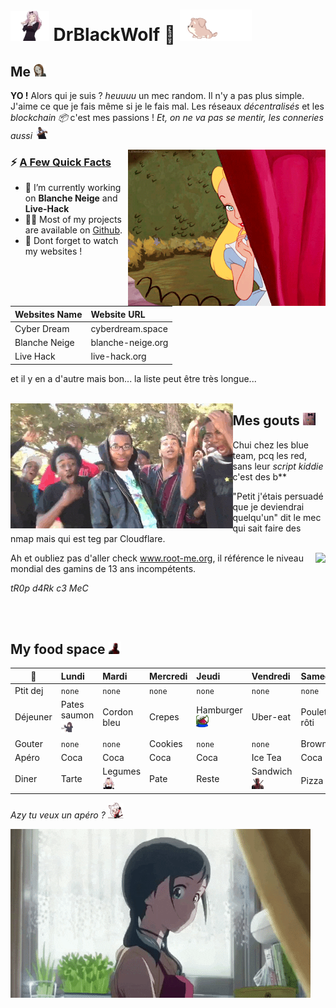 # <img src="pic/Chika_Dance.gif" height="48"> **DrBlackWolf 🎀** <img src="pic/dog.gif"  height="50">

## **Me**  <img src="pic/5869_TakagiShhh.gif" height="20">
**YO !** Alors qui je suis ? *heuuuu* un mec random. Il n'y a pas plus simple. J'aime ce que je fais même si je le fais mal. Les réseaux *décentralisés* et les *blockchain 📦* c'est mes passions ! *Et, on ne va pas se mentir, les conneries aussi <img src="pic/dance.gif" height="20">* 

<img src="pic/alice.gif" align="right" height="250">

<h3>⚡️ <u>A Few Quick Facts</u></h3>
<ul>
<li>🔭 I’m currently working on <b>Blanche Neige</b> and <b>Live-Hack</b></li>
<li>👨‍💻 Most of my projects are available on <a href="https://github.com/DrBlackWolf">Github</a>.</li>
<li>📝 Dont forget to watch my websites !</li>
</ul>

| Websites Name | Website URL |
| -------------- | :--------- |
| Cyber Dream | cyberdream.space |
| Blanche Neige | blanche-neige.org |
| Live Hack | live-hack.org |

et il y en a d'autre mais bon... la liste peut être très longue...
<br>
<br>

<img src="pic/bt.gif" align="left" height="200">

## **Mes gouts** <img src="pic/734622241639104532.gif" height="20">

Chui chez les blue team, pcq les red, sans leur *script kiddie* c'est des b**

"Petit j'étais persuadé que je deviendrai quelqu'un" dit le mec qui sait faire des nmap mais qui est teg par Cloudflare.

<img src="pic/hacker.gif" align="right" height="150">

Ah et oubliez pas d'aller check www.root-me.org, il référence le niveau mondial des gamins de 13 ans incompétents.

*tR0p d4Rk c3 MeC*


<br>
<br>

## **My food space** <img src="pic/Deadpool_aw_shock.gif" height="20">

| 📆 | Lundi | Mardi | Mercredi | Jeudi | Vendredi | Samedi | Dimanche |
| ---- | :--- | :--- | :--- | :--- | :--- | :--- | :--- |
| Ptit dej | `none` | `none` | `none` | `none` | `none` | `none` | `none` |
| Déjeuner | Pates saumon <img src="pic/560610208536068118.gif" height="20"> | Cordon bleu | Crepes | Hamburger <img src="pic/4334_pepe1.gif" height="20"> | Uber-eat | Poulet rôti | Riz |
| Gouter | `none` | `none` | Cookies | `none` | `none` | Brownies | Brownies |
| Apéro | Coca | Coca | Coca | Coca | Ice Tea | Coca | Coca |
| Diner | Tarte | Legumes <img src="pic/734622181589254245.gif" height="20"> | Pate | Reste | Sandwich <img src="pic/Deadpool_heart_love.gif" height="20"> | Pizza <img src="pic/7577_CatDancing.gif" height="20">  |  Reste |


*Azy tu veux un apéro ?* <img src="pic/8395_CerberusFastTap.gif" height="25">

<img src="pic/L4IXI1XdroF0dGnNJN.gif">